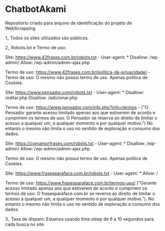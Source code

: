 # ChatbotAkami
Repositório criado para arquivo de identificação do projeto de WebScrapping

1_ Todos os sites utilizados são públicos.

2_ Robots.txt e Termo de uso: 

  Site: https://www.42frases.com.br/robots.txt  - 
          User-agent: *
          Disallow: /wp-admin/
          Allow: /wp-admin/admin-ajax.php
          
  Termo de uso: https://www.42frases.com.br/politica-de-privacidade/ -  Termo de uso: O mesmo não possui termo de uso. Apenas política      de Cookies.
  
  
  Site: https://www.pensador.com/robots.txt  - 
          User-agent: *
          Disallow: /editar.php
          Disallow: /adicionar.php
          
  Termo de uso: https://www.pensador.com/info.php?info=termos -  ("O Pensador garante acesso limitado apenas aos que estiverem de acordo    e cumprirem os termos de uso. O Pensador se reserva ao direito de limitar o acesso a qualquer um, a qualquer momento e por qualquer      motivo.") No entanto o mesmo não limita o uso no sentido de exploração e consumo dos dados.       
          
          
  Site: https://comamorfrases.com/robots.txt  - 
          User-agent: *
          Disallow: /wp-admin/
          Allow: /wp-admin/admin-ajax.php
          
  Termo de uso: O mesmo não possui termo de uso. Apenas política de Cookies.
  
  
  Site: https://www.frasesparaface.com.br/robots.txt  - 
          User-agent: *
          Allow: /
          
  Termo de uso: https://www.frasesparaface.com.br/termos-uso/  ("Garante acesso limitado apenas aos que estiverem de acordo e cumprirem   os termos de uso. O frasesparaface.com.br se reverva ao direito de limitar o acesso a qualquer um, a qualquer momento e por qualquer     motivo."). No entanto o mesmo não limita o uso no sentido de exploração e consumo dos dados.

3_ Taxa de disparo: Estamos usando time.sleep de 6 a 10 segundos para cada busca no site.
